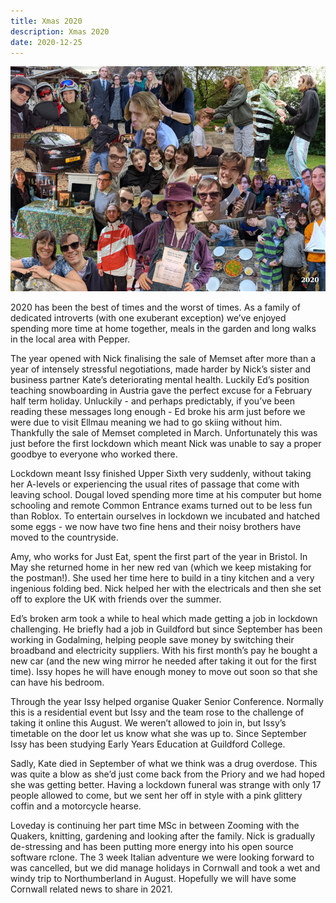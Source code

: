 ```yaml
---
title: Xmas 2020
description: Xmas 2020
date: 2020-12-25
---
```


<a href="large.jpg"><img src="small.jpg" alt="[Xmas 2020]" class="center" /></a>

2020 has been the best of times and the worst of times. As a family of dedicated introverts (with one exuberant exception) we’ve enjoyed spending more time at home together, meals in the garden and long walks in the local area with Pepper.

The year opened with Nick finalising the sale of Memset after more than a year of intensely stressful negotiations, made harder by Nick’s sister and business partner Kate’s deteriorating mental health. Luckily Ed’s position teaching snowboarding in Austria gave the perfect excuse for a February half term holiday. Unluckily - and perhaps predictably, if you’ve been reading these messages long enough - Ed broke his arm just before we were due to visit Ellmau meaning we had to go skiing without him. Thankfully the sale of Memset completed in March. Unfortunately this was just before the first lockdown which meant Nick was unable to say a proper goodbye to everyone who worked there.

Lockdown meant Issy finished Upper Sixth very suddenly, without taking her A-levels or experiencing the usual rites of passage that come with leaving school. Dougal loved spending more time at his computer but home schooling and remote Common Entrance exams turned out to be less fun than Roblox. To entertain ourselves in lockdown we incubated and hatched some eggs - we now have two fine hens and their noisy brothers have moved to the countryside.

Amy, who works for Just Eat, spent the first part of the year in Bristol. In May she returned home in her new red van (which we keep mistaking for the postman!). She used her time here to build in a tiny kitchen and a very ingenious folding bed. Nick helped her with the electricals and then she set off to explore the UK with friends over the summer.

Ed’s broken arm took a while to heal which made getting a job in lockdown challenging. He briefly had a job in Guildford  but since September has been working in Godalming, helping people save money by switching their broadband and electricity suppliers. With his first month’s pay he bought a new car (and the new wing mirror he needed after taking it out for the first time). Issy hopes he will have enough money to move out soon so that she can have his bedroom.

Through the year Issy helped organise Quaker Senior Conference. Normally this is a residential event but Issy and the team rose to the challenge of taking it online this August. We weren’t allowed to join in, but Issy’s timetable on the door let us know what she was up to. Since September Issy has been studying Early Years Education at Guildford College.

Sadly, Kate died in September of what we think was a drug overdose. This was quite a blow as she’d just come back from the Priory and we had hoped she was getting better. Having a lockdown funeral was strange with only 17 people allowed to come, but we sent her off in style with a pink glittery coffin and a motorcycle hearse.

Loveday is continuing her part time MSc in between Zooming with the Quakers, knitting, gardening and looking after the family. Nick is gradually de-stressing and has been putting more energy into his open source software rclone. The 3 week Italian adventure we were looking forward to was cancelled, but we did manage holidays in Cornwall and took a wet and windy trip to Northumberland in August. Hopefully we will have some Cornwall related news to share in 2021.
